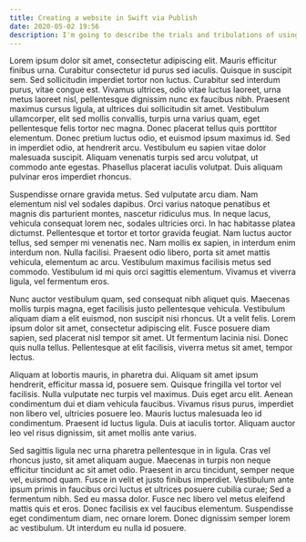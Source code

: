 ```yaml
---
title: Creating a website in Swift via Publish
date: 2020-05-02 19:56
description: I'm going to describe the trials and tribulations of using John Sundell's Publish to recrete my website in Swift.
---
```


Lorem ipsum dolor sit amet, consectetur adipiscing elit. Mauris efficitur finibus urna. Curabitur consectetur id purus sed iaculis. Quisque in suscipit sem. Sed sollicitudin imperdiet tortor non luctus. Curabitur sed interdum purus, vitae congue est. Vivamus ultrices, odio vitae luctus laoreet, urna metus laoreet nisl, pellentesque dignissim nunc ex faucibus nibh. Praesent maximus cursus ligula, at ultrices dui sollicitudin sit amet. Vestibulum ullamcorper, elit sed mollis convallis, turpis urna varius quam, eget pellentesque felis tortor nec magna. Donec placerat tellus quis porttitor elementum. Donec pretium luctus odio, et euismod ipsum maximus id. Sed in imperdiet odio, at hendrerit arcu. Vestibulum eu sapien vitae dolor malesuada suscipit. Aliquam venenatis turpis sed arcu volutpat, ut commodo ante egestas. Phasellus placerat iaculis volutpat. Duis aliquam pulvinar eros imperdiet rhoncus.

Suspendisse ornare gravida metus. Sed vulputate arcu diam. Nam elementum nisl vel sodales dapibus. Orci varius natoque penatibus et magnis dis parturient montes, nascetur ridiculus mus. In neque lacus, vehicula consequat lorem nec, sodales ultricies orci. In hac habitasse platea dictumst. Pellentesque et tortor et tortor gravida feugiat. Nam luctus auctor tellus, sed semper mi venenatis nec. Nam mollis ex sapien, in interdum enim interdum non. Nulla facilisi. Praesent odio libero, porta sit amet mattis vehicula, elementum ac arcu. Vestibulum maximus facilisis metus sed commodo. Vestibulum id mi quis orci sagittis elementum. Vivamus et viverra ligula, vel fermentum eros.

Nunc auctor vestibulum quam, sed consequat nibh aliquet quis. Maecenas mollis turpis magna, eget facilisis justo pellentesque vehicula. Vestibulum aliquam diam a elit euismod, non suscipit nisi rhoncus. Ut a velit felis. Lorem ipsum dolor sit amet, consectetur adipiscing elit. Fusce posuere diam sapien, sed placerat nisl tempor sit amet. Ut fermentum lacinia nisi. Donec quis nulla tellus. Pellentesque at elit facilisis, viverra metus sit amet, tempor lectus.

Aliquam at lobortis mauris, in pharetra dui. Aliquam sit amet ipsum hendrerit, efficitur massa id, posuere sem. Quisque fringilla vel tortor vel facilisis. Nulla vulputate nec turpis vel maximus. Duis eget arcu elit. Aenean condimentum dui et diam vehicula faucibus. Vivamus risus purus, imperdiet non libero vel, ultricies posuere leo. Mauris luctus malesuada leo id condimentum. Praesent id luctus ligula. Duis at iaculis tortor. Aliquam auctor leo vel risus dignissim, sit amet mollis ante varius.

Sed sagittis ligula nec urna pharetra pellentesque in in ligula. Cras vel rhoncus justo, sit amet aliquam augue. Maecenas in turpis non neque efficitur tincidunt ac sit amet odio. Praesent in arcu tincidunt, semper neque vel, euismod quam. Fusce in velit et justo finibus imperdiet. Vestibulum ante ipsum primis in faucibus orci luctus et ultrices posuere cubilia curae; Sed a fermentum nibh. Sed eu massa dolor. Fusce nec libero vel metus eleifend mattis quis et eros. Donec facilisis ex vel faucibus elementum. Suspendisse eget condimentum diam, nec ornare lorem. Donec dignissim semper lorem ac vestibulum. Ut interdum eu nulla id posuere.
